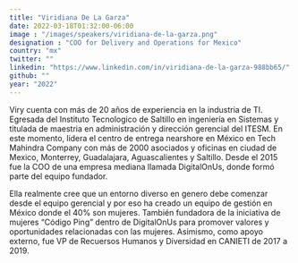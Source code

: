 ```yaml
---
title: "Viridiana De La Garza"
date: 2022-03-18T01:32:00-06:00
image : "/images/speakers/viridiana-de-la-garza.png"
designation : "COO for Delivery and Operations for Mexico"
country: "mx"
twitter: ""
linkedin: "https://www.linkedin.com/in/viridiana-de-la-garza-988bb65/"
github: ""
year: "2022"
---
```


Viry cuenta con más de 20 años de experiencia en la industria de TI. Egresada del Instituto Tecnologico de Saltillo en ingeniería en Sistemas y titulada de maestria en administración y dirección gerencial del ITESM. En este momento, lidera el centro de entrega nearshore en México en Tech Mahindra Company con más de 2000 asociados y oficinas en ciudad de Mexico, Monterrey, Guadalajara, Aguascalientes y Saltillo. Desde el 2015 fue la COO de una empresa mediana llamada DigitalOnUs, donde
formó parte del equipo fundador. 

Ella realmente cree que un entorno diverso en genero debe comenzar desde el equipo gerencial y por eso ha creado un equipo de gestión en México donde el 40% son mujeres. También fundadora de la iniciativa de mujeres “Código Ping” dentro de DigitalOnUs para promover valores y oportunidades relacionadas con las mujeres. Asimismo, como apoyo externo, fue VP de Recuersos Humanos y Diversidad en CANIETI de 2017 a 2019.
